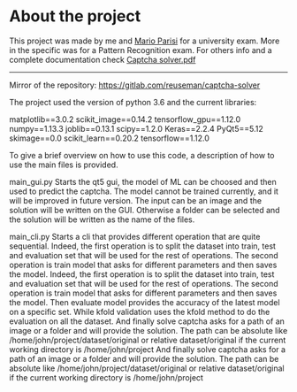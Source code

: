 # About the project
This project was made by me and [Mario Parisi](https://gitlab.com/MaggioFG) for a university exam. More in the specific was for a Pattern Recognition exam. For others info and a complete documentation check [Captcha solver.pdf](https://github.com/reuseman/Captchify/blob/master/Captcha%20solver.pdf)

----

Mirror of the repository:
https://gitlab.com/reuseman/captcha-solver


The project used the version of python 3.6 and the current libraries:

matplotlib==3.0.2
scikit_image==0.14.2
tensorflow_gpu==1.12.0
numpy==1.13.3
joblib==0.13.1
scipy==1.2.0
Keras==2.2.4
PyQt5==5.12
skimage==0.0
scikit_learn==0.20.2
tensorflow==1.12.0

To give a brief overview on how to use this code, a description of how to use 
the main files is provided.

main_gui.py
Starts the qt5 gui, the model of ML can be choosed and then used to predict the
captcha. The model cannot be trained currently, and it will be improved in 
future version. The input can be an image and the solution will be written on the GUI.
Otherwise a folder can be selected and the solution will be written as the name 
of the files.

main_cli.py
Starts a cli that provides different operation that are quite sequential.
Indeed, the first operation is to split the dataset into train, test and evaluation set that will be used for the rest of operations.
The second operation is train model that asks for different parameters and then saves the model.
Indeed, the first operation is to split the dataset into train, test and evaluation
set that will be used for the rest of operations.
The second operation is train model that asks for different parameters and then
saves the model.
Then evaluate model provides the accuracy of the latest model on a specific set.
While kfold validation uses the kfold method to do the evaluation on all the dataset.
And finally solve captcha asks for a path of an image or a folder and will provide the solution.
The path can be absolute like /home/john/project/dataset/original or relative dataset/original if the current working directory is /home/john/project
And finally solve captcha asks for a path of an image or a folder and will 
provide the solution.
The path can be absolute like /home/john/project/dataset/original or 
relative dataset/original if the current working directory is /home/john/project
